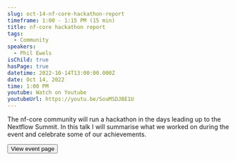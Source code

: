 ```yaml
---
slug: oct-14-nf-core-hackathon-report
timeframe: 1:00 - 1:15 PM (15 min)
title: nf-core hackathon report
tags:
  - Community
speakers:
  - Phil Ewels
isChild: true
hasPage: true
datetime: 2022-10-14T13:00:00.000Z
date: Oct 14, 2022
time: 1:00 PM
youtube: Watch on Youtube
youtubeUrl: https://youtu.be/SouMSDJBE1U
---
```


The nf-core community will run a hackathon in the days leading up to the Nextflow Summit.
In this talk I will summarise what we worked on during the event and celebrate some of our achievements.

<div>
  <Button to="https://nf-co.re/events/2022/hackathon-october-2022" variant="secondary" size="md" arrow>
    View event page
  </Button>
</div>
